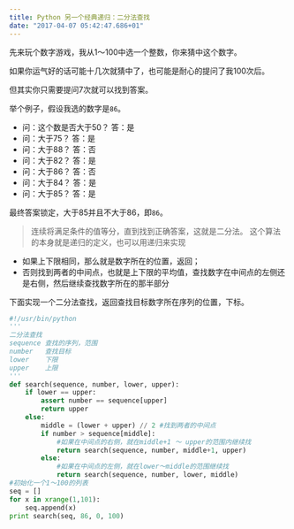 ```yaml
---
title: Python 另一个经典递归：二分法查找
date: "2017-04-07 05:42:47.686+01"
---
```

先来玩个数字游戏，我从1～100中选一个整数，你来猜中这个数字。

如果你运气好的话可能十几次就猜中了，也可能是耐心的提问了我100次后。

但其实你只需要提问7次就可以找到答案。

举个例子，假设我选的数字是`86`。
- 问：这个数是否大于50？
答：是
- 问：大于75？
答：是
- 问：大于88？
答：否
- 问：大于82？
答：是
- 问：大于86？
答：否
- 问：大于84？
答：是
- 问：大于85？
答：是

最终答案锁定，大于85并且不大于86，即`86`。

>连续将满足条件的值等分，直到找到正确答案，这就是二分法。
>这个算法的本身就是递归的定义，也可以用递归来实现

- 如果上下限相同，那么就是数字所在的位置，返回；
- 否则找到两者的中间点，也就是上下限的平均值，查找数字在中间点的左侧还是右侧，然后继续查找数字所在的那半部分

下面实现一个二分法查找，返回查找目标数字所在序列的位置，下标。
```python
#!/usr/bin/python
'''
二分法查找
sequence 查找的序列，范围
number   查找目标
lower    下限
upper    上限    
'''
def search(sequence, number, lower, upper):
	if lower == upper:
		assert number == sequence[upper]
		return upper
	else:
		middle = (lower + upper) // 2 #找到两者的中间点
		if number > sequence[middle]: 
			#如果在中间点的右侧，就在middle+1 ～ upper的范围内继续找
			return search(sequence, number, middle+1, upper)
		else:
			#如果在中间点的左侧，就在lower～middle的范围继续找
			return search(sequence, number, lower, middle)			
#初始化一个1～100的列表
seq = []
for x in xrange(1,101):
	seq.append(x)
print search(seq, 86, 0, 100)
```